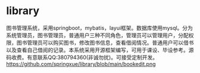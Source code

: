 # library
 图书管理系统，采用springboot，mybatis，layui框架。数据库使用mysql。分为系统管理员，图书管理员，普通用户三种不同角色，管理员可以管理用户，分配权限，图书管理员可以购买图书，修改图书信息，查看借阅情况。普通用户可以借书以及查看自己借阅的记录。本系统采用开源框架编写，可用于课设、毕设参考。源码收费。有意联系QQ:380794360(非诚勿扰)。可接受定制开发。
https://github.com/springxue/library/blob/main/bookedit.png
